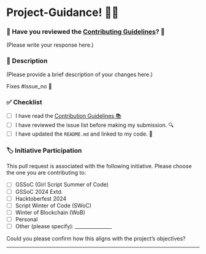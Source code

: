 # Project-Guidance! 🎊🎈

### 🎉 Have you reviewed the [Contributing Guidelines](https://github.com/Kushal997-das/Project-Guidance/blob/main/CONTRIBUTING.md)? 🤔

(Please write your response here.)

### 📝 Description

(Please provide a brief description of your changes here.)

Fixes #issue_no 🔧

<!-- Replace issue_no with the relevant issue number that this PR addresses -->

### ✅ Checklist

<!-- Please check the boxes that apply by replacing `[ ]` with `[x]`. -->

- [ ] I have read the [Contribution Guidelines 📚](https://github.com/Kushal997-das/Project-Guidance/blob/main/CONTRIBUTING.md) 
- [ ] I have reviewed the issue list before making my submission. 🔍
- [ ] I have updated the `README.md` and linked to my code. 📄

### 🏷️ Initiative Participation

This pull request is associated with the following initiative. Please choose the one you are contributing to:

- [ ] GSSoC (Girl Script Summer of Code)
- [ ] GSSoC 2024 Extd.
- [ ] Hacktoberfest 2024
- [ ] Script Winter of Code (SWoC)
- [ ] Winter of Blockchain (WoB)
- [ ] Personal
- [ ] Other (please specify): _______________

<!-- Please check the boxes that apply by replacing `[ ]` with `[x]`. -->

Could you please confirm how this aligns with the project’s objectives?

---
